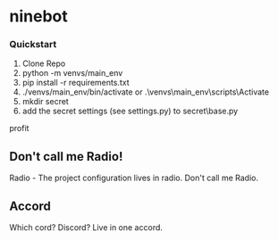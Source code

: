# ninebot

### Quickstart

1) Clone Repo
2) python -m venvs/main_env
3) pip install -r requirements.txt
4) ./venvs/main_env/bin/activate or .\venvs\main_env\scripts\Activate
5) mkdir secret
6) add the secret settings (see settings.py) to secret\base.py

profit

## Don't call me Radio!
Radio - The project configuration lives in radio.  Don't call me Radio.

## Accord
Which cord?  Discord?  Live in one accord.
